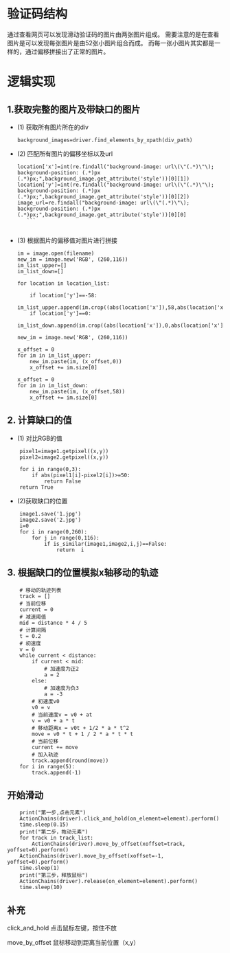 # 验证码结构

通过查看网页可以发现滑动验证码的图片由两张图片组成。
需要注意的是在查看图片是可以发现每张图片是由52张小图片组合而成。
而每一张小图片其实都是一样的，通过偏移拼接出了正常的图片。

# 逻辑实现

## 1.获取完整的图片及带缺口的图片

* (1) 获取所有图片所在的div

    `background_images=driver.find_elements_by_xpath(div_path)`


* (2) 匹配所有图片的偏移坐标以及url
   
     ```
    location['x']=int(re.findall("background-image: url\(\"(.*)\"\); background-position: (.*)px (.*)px;",background_image.get_attribute('style'))[0][1])
    location['y']=int(re.findall("background-image: url\(\"(.*)\"\); background-position: (.*)px (.*)px;",background_image.get_attribute('style'))[0][2])
    image_url=re.findall("background-image: url\(\"(.*)\"\); background-position: (.*)px (.*)px;",background_image.get_attribute('style'))[0][0]
        ```
        
* (3) 根据图片的偏移值对图片进行拼接
    ```
    im = image.open(filename)
    new_im = image.new('RGB', (260,116))
    im_list_upper=[]
    im_list_down=[]

    for location in location_list:

        if location['y']==-58:
            im_list_upper.append(im.crop((abs(location['x']),58,abs(location['x'])+10,166)))
        if location['y']==0:
            im_list_down.append(im.crop((abs(location['x']),0,abs(location['x'])+10,58)))

    new_im = image.new('RGB', (260,116))

    x_offset = 0
    for im in im_list_upper:
        new_im.paste(im, (x_offset,0))
        x_offset += im.size[0]

    x_offset = 0
    for im in im_list_down:
        new_im.paste(im, (x_offset,58))
        x_offset += im.size[0]
    ```
## 2. 计算缺口的值
* (1) 对比RGB的值
```
    pixel1=image1.getpixel((x,y))
    pixel2=image2.getpixel((x,y))

    for i in range(0,3):
        if abs(pixel1[i]-pixel2[i])>=50:
            return False
    return True
```
* (2)获取缺口的位置
```
    image1.save('1.jpg')
    image2.save('2.jpg')
    i=0
    for i in range(0,260):
        for j in range(0,116):
            if is_similar(image1,image2,i,j)==False:
                return  i
```

## 3.  根据缺口的位置模拟x轴移动的轨迹
```
    # 移动的轨迹列表
    track = []
    # 当前位移
    current = 0
    # 减速阈值
    mid = distance * 4 / 5
    # 计算间隔
    t = 0.2
    # 初速度
    v = 0
    while current < distance:
        if current < mid:
            # 加速度为正2
            a = 2
        else:
            # 加速度为负3
            a = -3
        # 初速度v0
        v0 = v
        # 当前速度v = v0 + at
        v = v0 + a * t
        # 移动距离x = v0t + 1/2 * a * t^2
        move = v0 * t + 1 / 2 * a * t * t
        # 当前位移
        current += move
        # 加入轨迹
        track.append(round(move))
    for i in range(5):
        track.append(-1)
```

## 开始滑动
```
    print("第一步,点击元素")
    ActionChains(driver).click_and_hold(on_element=element).perform()
    time.sleep(0.15)
    print("第二步，拖动元素")
    for track in track_list:
        ActionChains(driver).move_by_offset(xoffset=track, yoffset=0).perform()
    ActionChains(driver).move_by_offset(xoffset=-1, yoffset=0).perform()
    time.sleep(1)
    print("第三步，释放鼠标")
    ActionChains(driver).release(on_element=element).perform()
    time.sleep(10)
```

## 补充
click_and_hold   点击鼠标左键，按住不放

move_by_offset   鼠标移动到距离当前位置（x,y）





